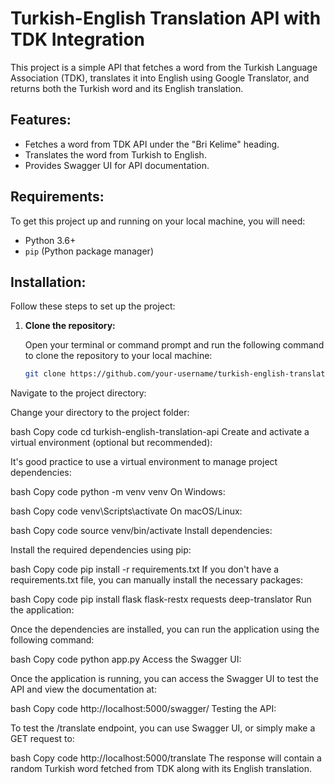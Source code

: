 # Turkish-English Translation API with TDK Integration

This project is a simple API that fetches a word from the Turkish Language Association (TDK), translates it into English using Google Translator, and returns both the Turkish word and its English translation.

## Features:
- Fetches a word from TDK API under the "Bri Kelime" heading.
- Translates the word from Turkish to English.
- Provides Swagger UI for API documentation.

## Requirements:
To get this project up and running on your local machine, you will need:

- Python 3.6+
- `pip` (Python package manager)

## Installation:

Follow these steps to set up the project:

1. **Clone the repository:**

   Open your terminal or command prompt and run the following command to clone the repository to your local machine:

   ```bash
   git clone https://github.com/your-username/turkish-english-translation-api.git
Navigate to the project directory:

Change your directory to the project folder:

bash
Copy code
cd turkish-english-translation-api
Create and activate a virtual environment (optional but recommended):

It's good practice to use a virtual environment to manage project dependencies:

bash
Copy code
python -m venv venv
On Windows:

bash
Copy code
venv\Scripts\activate
On macOS/Linux:

bash
Copy code
source venv/bin/activate
Install dependencies:

Install the required dependencies using pip:

bash
Copy code
pip install -r requirements.txt
If you don't have a requirements.txt file, you can manually install the necessary packages:

bash
Copy code
pip install flask flask-restx requests deep-translator
Run the application:

Once the dependencies are installed, you can run the application using the following command:

bash
Copy code
python app.py
Access the Swagger UI:

Once the application is running, you can access the Swagger UI to test the API and view the documentation at:

bash
Copy code
http://localhost:5000/swagger/
Testing the API:

To test the /translate endpoint, you can use Swagger UI, or simply make a GET request to:

bash
Copy code
http://localhost:5000/translate
The response will contain a random Turkish word fetched from TDK along with its English translation.
